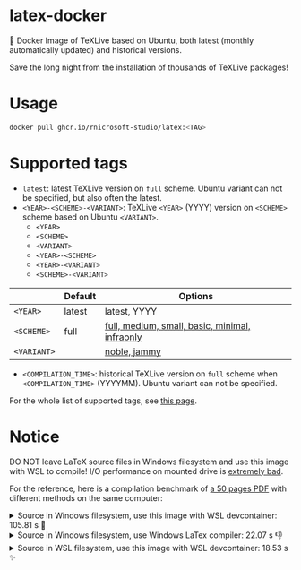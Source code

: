 # latex-docker
🐳 Docker Image of TeXLive based on Ubuntu, both latest (monthly automatically updated) and historical versions.

Save the long night from the installation of thousands of TeXLive packages!

# Usage
```sh
docker pull ghcr.io/rnicrosoft-studio/latex:<TAG>
```

# Supported tags
* `latest`: latest TeXLive version on `full` scheme. Ubuntu variant can not be specified, but also often the latest.
* `<YEAR>-<SCHEME>-<VARIANT>`: TeXLive `<YEAR>` (YYYY) version on `<SCHEME>` scheme based on Ubuntu `<VARIANT>`.
   * `<YEAR>`
   * `<SCHEME>`
   * `<VARIANT>`
   * `<YEAR>-<SCHEME>`
   * `<YEAR>-<VARIANT>`
   * `<SCHEME>-<VARIANT>`

|  | Default | Options |
| -- | -- | -- |
| `<YEAR>` | latest | latest, YYYY |
| `<SCHEME>` | full | [full, medium, small, basic, minimal, infraonly](https://tug.org/texlive/doc/texlive-en/texlive-en.html#x1-24027r6) |
| `<VARIANT>` |  | [noble, jammy](https://wiki.ubuntu.com/Releases) |

* `<COMPILATION_TIME>`: historical TeXLive version on `full` scheme when `<COMPILATION_TIME>` (YYYYMM). Ubuntu variant can not be specified.

For the whole list of supported tags, see [this page](https://github.com/rnicrosoft-studio/latex-docker/pkgs/container/latex/versions?filters%5Bversion_type%5D=tagged).

# Notice

DO NOT leave LaTeX source files in Windows filesystem and use this image with WSL to compile!
I/O performance on mounted drive is [extremely bad](https://learn.microsoft.com/en-us/windows/wsl/filesystems#file-storage-and-performance-across-file-systems).

For the reference, here is a compilation benchmark of [a 50 pages PDF](https://github.com/sjtug/SJTUThesis) with different methods on the same computer:

<details>
<summary>Source in Windows filesystem, use this image with WSL devcontainer: 105.81 s 🚫</summary>
   
```
Latexmk: All targets (main.xdv main.pdf) are up-to-date
'xelatex': time = 6.64
'biber main': time = 2.33
'xelatex': time = 6.49
'xelatex': time = 6.38
'xdvipdfmx': time = 0.82
Processing time = 23.93, of which invoked processes = 22.66, other = 1.27.
Elapsed clock time = 105.81.  <==========
Number of rules run = 5
```
</details>

<details>
<summary>Source in Windows filesystem, use Windows LaTex compiler: 22.07 s 👎</summary>

```
SyncTeX written on main.synctex.gz.
Latexmk: Getting log file 'main.log'
Latexmk: Run number 1 of rule 'xdvipdfmx'
'xelatex': time = 5.10
'biber main': time = 2.98
'xelatex': time = 5.33
'xelatex': time = 5.23
'xdvipdfmx': time = 1.47
Processing time = 22.07, of which invoked processes = 20.11, other = 1.96.
Elapsed clock time = 22.07.  <==========
Number of rules run = 5
```
</details>

<details>
<summary>Source in WSL filesystem, use this image with WSL devcontainer: 18.53 s ✨</summary>

```
Latexmk: All targets (main.xdv main.pdf) are up-to-date
'xelatex': time = 4.87
'biber main': time = 2.11
'xelatex': time = 4.90
'xelatex': time = 4.79
'xdvipdfmx': time = 0.71
Processing time = 18.52, of which invoked processes = 17.38, other = 1.14.
Elapsed clock time = 18.53.  <==========
Number of rules run = 5
```
</details>
